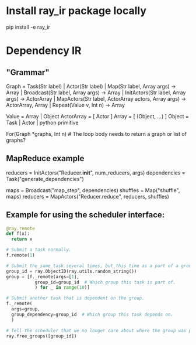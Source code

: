 # Install ray\_ir package locally
pip install -e ray\_ir

# Dependency IR

## "Grammar"
Graph = Task(Str label)
  | Actor(Str label)
  | Map(Str label, Array args) -> Array
  | Broadcast(Str label, Array args) -> Array
  | InitActors(Str label, Array args) -> ActorArray
  | MapActors(Str label, ActorArray actors, Array args) -> ActorArray, Array
  | Repeat(Value v, Int n) -> Array

Value = Array | Object
ActorArray = [ Actor ]
Array = [ (Object, ...) ]
Object = Task | Actor | python primitive

For(Graph \*graphs, Int n)  # The loop body needs to return a graph or list of graphs?


## MapReduce example
reducers = InitActors("Reducer.__init__", num_reducers, args)
dependencies = Task("generate_dependencies")

maps = Broadcast("map_step", dependencies)
shuffles = Map("shuffle", maps)
reducers = MapActors("Reducer.reduce", reducers, shuffles)


## Example for using the scheduler interface:

```python
@ray.remote
def f(x):
  return x

# Submit a task normally.
f.remote(1)

# Submit the same task several times, but this time as a part of a group.
group_id = ray.ObjectID(ray.utils.random_string())
group = [f._remote(args=[1],
           group_id=group_id  # Which group this task is part of.
           ) for _ in range(10)]

# Submit another task that is dependent on the group.
f._remote(
  args=group,
  group_dependency=group_id  # Which group this task depends on.
  )

# Tell the scheduler that we no longer care about where the group was placed.
ray.free_groups([group_id])
```
